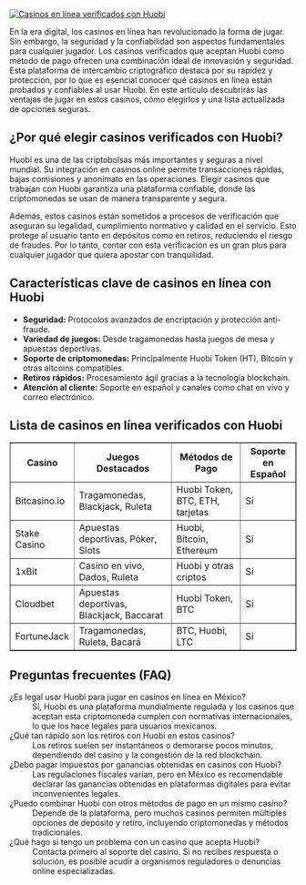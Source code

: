 [![Casinos en línea verificados con Huobi](https://123-caf.pages.dev/gitsignup.png)](https://vrmoo.ru/Bt82HjjY)

<div>   <p>En la era digital, los casinos en línea han revolucionado la forma de jugar. Sin embargo, la seguridad y la confiabilidad son aspectos fundamentales para cualquier jugador. Los casinos verificados que aceptan Huobi como método de pago ofrecen una combinación ideal de innovación y seguridad. Esta plataforma de intercambio criptográfico destaca por su rapidez y protección, por lo que es esencial conocer qué casinos en línea están probados y confiables al usar Huobi. En este artículo descubrirás las ventajas de jugar en estos casinos, cómo elegirlos y una lista actualizada de opciones seguras.</p>    <h2>¿Por qué elegir casinos verificados con Huobi?</h2>   <p>Huobi es una de las criptobolsas más importantes y seguras a nivel mundial. Su integración en casinos online permite transacciones rápidas, bajas comisiones y anonimato en las operaciones. Elegir casinos que trabajan con Huobi garantiza una plataforma confiable, donde las criptomonedas se usan de manera transparente y segura.</p>   <p>Además, estos casinos están sometidos a procesos de verificación que aseguran su legalidad, cumplimiento normativo y calidad en el servicio. Esto protege al usuario tanto en depósitos como en retiros, reduciendo el riesgo de fraudes. Por lo tanto, contar con esta verificación es un gran plus para cualquier jugador que quiera apostar con tranquilidad.</p>    <h2>Características clave de casinos en línea con Huobi</h2>   <ul>   <li><strong>Seguridad:</strong> Protocolos avanzados de encriptación y protección anti-fraude.</li>   <li><strong>Variedad de juegos:</strong> Desde tragamonedas hasta juegos de mesa y apuestas deportivas.</li>   <li><strong>Soporte de criptomonedas:</strong> Principalmente Huobi Token (HT), Bitcoin y otras altcoins compatibles.</li>   <li><strong>Retiros rápidos:</strong> Procesamiento ágil gracias a la tecnología blockchain.</li>   <li><strong>Atención al cliente:</strong> Soporte en español y canales como chat en vivo y correo electrónico.</li>   </ul>    <h2>Lista de casinos en línea verificados con Huobi</h2>   <table border="1" cellpadding="5" cellspacing="0">   <thead>   <tr>   <th>Casino</th>   <th>Juegos Destacados</th>   <th>Métodos de Pago</th>   <th>Soporte en Español</th>   </tr>   </thead>   <tbody>   <tr>   <td>Bitcasino.io</td>   <td>Tragamonedas, Blackjack, Ruleta</td>   <td>Huobi Token, BTC, ETH, tarjetas</td>   <td>Sí</td>   </tr>   <tr>   <td>Stake Casino</td>   <td>Apuestas deportivas, Póker, Slots</td>   <td>Huobi, Bitcoin, Ethereum</td>   <td>Sí</td>   </tr>   <tr>   <td>1xBit</td>   <td>Casino en vivo, Dados, Ruleta</td>   <td>Huobi y otras criptos</td>   <td>Sí</td>   </tr>   <tr>   <td>Cloudbet</td>   <td>Apuestas deportivas, Blackjack, Baccarat</td>   <td>Huobi Token, BTC</td>   <td>Sí</td>   </tr>   <tr>   <td>FortuneJack</td>   <td>Tragamonedas, Ruleta, Bacará</td>   <td>BTC, Huobi, LTC</td>   <td>Sí</td>   </tr>   </tbody>   </table>    <h2>Preguntas frecuentes (FAQ)</h2>   <dl>   <dt>¿Es legal usar Huobi para jugar en casinos en línea en México?</dt>   <dd>Sí, Huobi es una plataforma mundialmente regulada y los casinos que aceptan esta criptomoneda cumplen con normativas internacionales, lo que los hace legales para usuarios mexicanos.</dd>    <dt>¿Qué tan rápido son los retiros con Huobi en estos casinos?</dt>   <dd>Los retiros suelen ser instantáneos o demorarse pocos minutos, dependiendo del casino y la congestión de la red blockchain.</dd>    <dt>¿Debo pagar impuestos por ganancias obtenidas en casinos con Huobi?</dt>   <dd>Las regulaciones fiscales varían, pero en México es recomendable declarar las ganancias obtenidas en plataformas digitales para evitar inconvenientes legales.</dd>    <dt>¿Puedo combinar Huobi con otros métodos de pago en un mismo casino?</dt>   <dd>Depende de la plataforma, pero muchos casinos permiten múltiples opciones de depósito y retiro, incluyendo criptomonedas y métodos tradicionales.</dd>    <dt>¿Qué hago si tengo un problema con un casino que acepta Huobi?</dt>   <dd>Contacta primero al soporte del casino. Si no recibes respuesta o solución, es posible acudir a organismos reguladores o denuncias online especializadas.</dd>   </dl>   </div>
